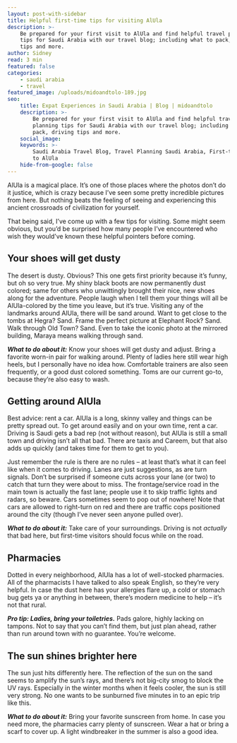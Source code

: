 ```yaml
---
layout: post-with-sidebar
title: Helpful first-time tips for visiting AlUla
description: >-
    Be prepared for your first visit to AlUla and find helpful travel planning
    tips for Saudi Arabia with our travel blog; including what to pack, driving
    tips and more.
author: Sidney
read: 3 min
featured: false
categories:
    - saudi arabia
    - travel
featured_image: /uploads/midoandtolo-189.jpg
seo:
    title: Expat Experiences in Saudi Arabia | Blog | midoandtolo
    description: >-
        Be prepared for your first visit to AlUla and find helpful travel
        planning tips for Saudi Arabia with our travel blog; including what to
        pack, driving tips and more.
    social_image:
    keywords: >-
        Saudi Arabia Travel Blog, Travel Planning Saudi Arabia, First-time Visit
        to AlUla
    hide-from-google: false
---
```

AlUla is a magical place. It’s one of those places where the photos don’t do it justice, which is crazy because I’ve seen some pretty incredible pictures from here. But nothing beats the feeling of seeing and experiencing this ancient crossroads of civilization for yourself.

That being said, I’ve come up with a few tips for visiting. Some might seem obvious, but you’d be surprised how many people I’ve encountered who wish they would’ve known these helpful pointers before coming.

## Your shoes will get dusty

The desert is dusty. Obvious? This one gets first priority because it’s funny, but oh so very true. My shiny black boots are now permanently dust colored; same for others who unwittingly brought their nice, new shoes along for the adventure. People laugh when I tell them your things will all be AlUla-colored by the time you leave, but it’s true. Visiting any of the landmarks around AlUla, there will be sand around. Want to get close to the tombs at Hegra? Sand. Frame the perfect picture at Elephant Rock? Sand. Walk through Old Town? Sand. Even to take the iconic photo at the mirrored building, Maraya means walking through sand.

***What to do about it:*** Know your shoes will get dusty and adjust. Bring a favorite worn-in pair for walking around. Plenty of ladies here still wear high heels, but I personally have no idea how. Comfortable trainers are also seen frequently, or a good dust colored something. Toms are our current go-to, because they’re also easy to wash.

## Getting around AlUla

Best advice: rent a car. AlUla is a long, skinny valley and things can be pretty spread out. To get around easily and on your own time, rent a car. Driving is Saudi gets a bad rep (not without reason), but AlUla is still a small town and driving isn’t all that bad. There are taxis and Careem, but that also adds up quickly (and takes time for them to get to you).

Just remember the rule is there are no rules – at least that’s what it can feel like when it comes to driving. Lanes are just suggestions, as are turn signals. Don’t be surprised if someone cuts across your lane (or two) to catch that turn they were about to miss. The frontage/service road in the main town is actually the fast lane; people use it to skip traffic lights and radars, so beware. Cars sometimes seem to pop out of nowhere! Note that cars are allowed to right-turn on red and there are traffic cops positioned around the city (though I’ve never seen anyone pulled over).

***What to do about it:*** Take care of your surroundings. Driving is not *actually* that bad here, but first-time visitors should focus while on the road.

## Pharmacies

Dotted in every neighborhood, AlUla has a lot of well-stocked pharmacies. All of the pharmacists I have talked to also speak English, so they’re very helpful. In case the dust here has your allergies flare up, a cold or stomach bug gets ya or anything in between, there’s modern medicine to help – it’s not that rural.

***Pro tip: Ladies, bring your toiletries.*** Pads galore, highly lacking on tampons. Not to say that you can’t find them, but just plan ahead, rather than run around town with no guarantee. You’re welcome.

## The sun shines brighter here

The sun just hits differently here. The reflection of the sun on the sand seems to amplify the sun’s rays, and there’s not big-city smog to block the UV rays. Especially in the winter months when it feels cooler, the sun is still very strong. No one wants to be sunburned five minutes in to an epic trip like this.

***What to do about it:***  Bring your favorite sunscreen from home. In case you need more, the pharmacies carry plenty of sunscreen. Wear a hat or bring a scarf to cover up. A light windbreaker in the summer is also a good idea.

&nbsp;